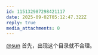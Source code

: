 ```yaml
---
id: 115132987298421117
date: 2025-09-02T05:12:47.322Z
reply: true
media_attachments: 0
---
```


[@sun](https://jiong.us/@sun) 首先，出现这个目录就不合理。

